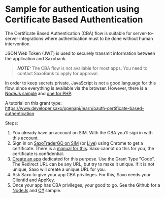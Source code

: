 # Sample for authentication using Certificate Based Authentication

The Certificate Based Authentication (CBA) flow is suitable for server-to-server integrations where authentication must to be done without human intervention.

JSON Web Token (JWT) is used to securely transmit information between the application and Saxobank.

> **_NOTE:_** The CBA flow is not available for most apps. You need to contact SaxoBank to apply for approval.

In order to keep secrets private, JavaScript is not a good language for this flow, since everything is available via the browser.
However, there is a [NodeJs sample](https://github.com/SaxoBank/openapi-samples-js/tree/main/authentication/oauth2-certificate-flow/example_nodejs) and [one for PHP](https://github.com/SaxoBank/openapi-samples-js/tree/main/authentication/oauth2-certificate-flow/example_php).

A tutorial on this grant type: <https://www.developer.saxo/openapi/learn/oauth-certificate-based-authentication>

Steps:
1. You already have an account on SIM. With the CBA you'll sign in with this account.
2. Sign in on [SaxoTraderGO on SIM](https://www.saxotrader.com/sim/account/) (or [Live](https://www.saxotrader.com/account/)) using Chrome to get a certificate. There is a [manual for this](https://www.developer.saxo/openapi/learn/managing-certificates-in-myaccount).  Saxo cannot do this for you, the certificate is confidential.
3. [Create an app](https://www.developer.saxo/openapi/appmanagement) dedicated for this purpose. Use the Grant Type "Code". The Redirect URL can be any URL, but try to make it unique. If it is not unique, Saxo will create a unique URL for you.
4. Ask Saxo to give your app CBA privileges. For this, Saxo needs your ClientId and AppKey.
5. Once your app has CBA privileges, your good to go. See the Github for a [NodeJs](https://github.com/SaxoBank/openapi-samples-js/tree/main/authentication/oauth2-certificate-flow/example_nodejs) and [C#](https://github.com/SaxoBank/openapi-samples-csharp/tree/master/authentication/Authentication_Cba) sample.